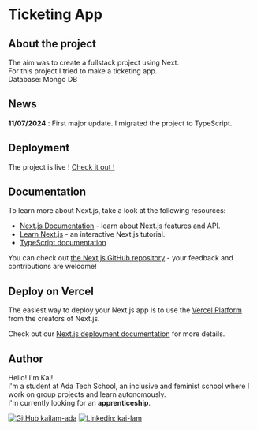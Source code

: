 # Ticketing App
<!-- ABOUT THE PROJECT -->

## About the project
<p>
The aim was to create a fullstack project using Next.<br/>
For this project I tried to make a ticketing app.<br/>
Database: Mongo DB
</p>

## News

**11/07/2024** : First major update.
I migrated the project to TypeScript.

## Deployment

The project is live ! [Check it out !](https://ticketing-app-by-kai.vercel.app/)

## Documentation

To learn more about Next.js, take a look at the following resources:

- [Next.js Documentation](https://nextjs.org/docs) - learn about Next.js features and API.
- [Learn Next.js](https://nextjs.org/learn) - an interactive Next.js tutorial.
- [TypeScript documentation](https://www.typescriptlang.org/)

You can check out [the Next.js GitHub repository](https://github.com/vercel/next.js/) - your feedback and contributions are welcome!

## Deploy on Vercel

The easiest way to deploy your Next.js app is to use the [Vercel Platform](https://vercel.com/new?utm_medium=default-template&filter=next.js&utm_source=create-next-app&utm_campaign=create-next-app-readme) from the creators of Next.js.

Check out our [Next.js deployment documentation](https://nextjs.org/docs/deployment) for more details.

## Author

Hello! I'm Kai!<br/>
I'm a student at Ada Tech School, an inclusive and feminist school where I work on group projects and learn autonomously.<br/>
I'm currently looking for an **apprenticeship**.

[![GitHub kailam-ada](https://img.shields.io/github/followers/kailam-ada)](https://github.com/kailam-ada)
[![Linkedin: kai-lam](https://img.shields.io/badge/-kailam-blue?style=flat-square&logo=Linkedin&logoColor=white&link=https://www.linkedin.com/in/kai-lam)](https://linkedin.com/in/kai-lam)
